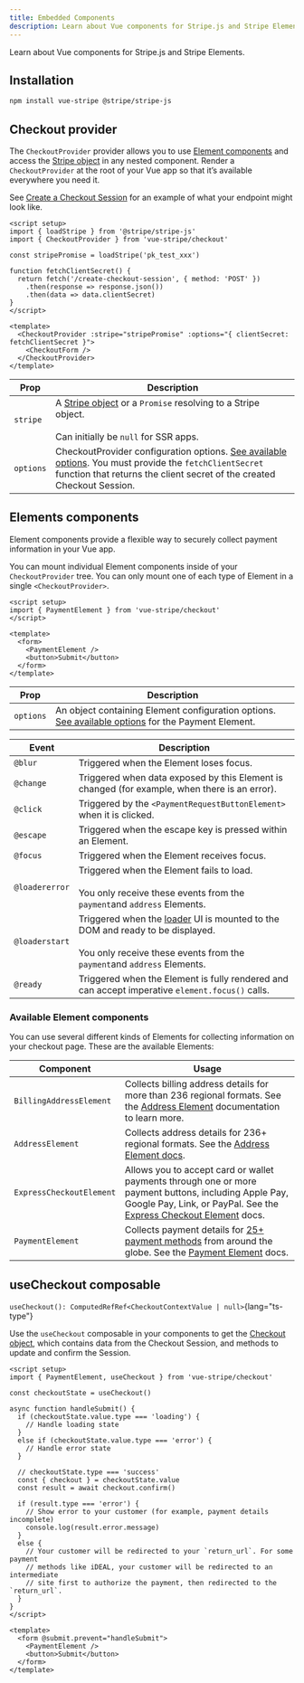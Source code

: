 ```yaml
---
title: Embedded Components
description: Learn about Vue components for Stripe.js and Stripe Elements.
---
```


Learn about Vue components for Stripe.js and Stripe Elements.

## Installation

```bash
npm install vue-stripe @stripe/stripe-js
```

## Checkout provider

The `CheckoutProvider` provider allows you to use [Element components](https://docs.stripe.com/sdks/stripejs-react?ui=elements#element-components) and access the [Stripe object](https://docs.stripe.com/js/initializing) in any nested component. Render a `CheckoutProvider` at the root of your Vue app so that it’s available everywhere you need it.

See [Create a Checkout Session](https://docs.stripe.com/payments/accept-a-payment?platform=web&ui=embedded-components#create-checkout-session) for an example of what your endpoint might look like.

```vue
<script setup>
import { loadStripe } from '@stripe/stripe-js'
import { CheckoutProvider } from 'vue-stripe/checkout'

const stripePromise = loadStripe('pk_test_xxx')

function fetchClientSecret() {
  return fetch('/create-checkout-session', { method: 'POST' })
    .then(response => response.json())
    .then(data => data.clientSecret)
}
</script>

<template>
  <CheckoutProvider :stripe="stripePromise" :options="{ clientSecret: fetchClientSecret }">
    <CheckoutForm />
  </CheckoutProvider>
</template>
```

| Prop    | Description                                                    |
|---------|----------------------------------------------------------------|
| `stripe`  | A [Stripe object](https://docs.stripe.com/js/initializing) or a `Promise` resolving to a Stripe object.<br><br>Can initially be `null` for SSR apps.     |
| `options` | CheckoutProvider configuration options. [See available options](https://docs.stripe.com/js/custom_checkout/react/checkout_provider#custom_checkout_react_checkout_provider-options). You must provide the `fetchClientSecret` function that returns the client secret of the created Checkout Session. |

## Elements components

Element components provide a flexible way to securely collect payment information in your Vue app.

You can mount individual Element components inside of your `CheckoutProvider` tree. You can only mount one of each type of Element in a single `<CheckoutProvider>`.

```vue [CheckoutForm.vue]
<script setup>
import { PaymentElement } from 'vue-stripe/checkout'
</script>

<template>
  <form>
    <PaymentElement />
    <button>Submit</button>
  </form>
</template>
```

| Prop    | Description                                                                                                                                                    |
|---------|----------------------------------------------------------------------------------------------------------------------------------------------------------------|
| `options` | An object containing Element configuration options. [See available options](https://docs.stripe.com/js/custom_checkout/create_payment_element) for the Payment Element. |

| Event       | Description                                                                                   |
|-------------|-----------------------------------------------------------------------------------------------|
| `@blur`        | Triggered when the Element loses focus.                                                       |
| `@change`      | Triggered when data exposed by this Element is changed (for example, when there is an error).                                                       |
| `@click`        | Triggered by the `<PaymentRequestButtonElement>` when it is clicked.                                                       |
| `@escape`      | Triggered when the escape key is pressed within an Element.                                   |
| `@focus`       | Triggered when the Element receives focus.                                                    |
| `@loadererror` | Triggered when the Element fails to load.<br><br>You only receive these events from the `payment`and `address`  Elements.                                                     |
| `@loaderstart` | Triggered when the [loader](https://docs.stripe.com/js/custom_checkout/init#custom_checkout_init-options-elementsOptions-loader) UI is mounted to the DOM and ready to be displayed.<br><br>You only receive these events from the `payment`and `address`  Elements.                  |
| `@ready`       | Triggered when the Element is fully rendered and can accept imperative `element.focus()` calls. |

### Available Element components

You can use several different kinds of Elements for collecting information on your checkout page. These are the available Elements:

| Component                      | Usage                                                                                                                                                                      |
|--------------------------------|----------------------------------------------------------------------------------------------------------------------------------------------------------------------------|
| `BillingAddressElement`          | Collects billing address details for more than 236 regional formats. See the [Address Element](https://docs.stripe.com/payments/advanced/collect-addresses?payment-ui=embedded-components) documentation to learn more.                                                 |
| `AddressElement`                 | Collects address details for 236+ regional formats. See the [Address Element docs](https://docs.stripe.com/elements/address-element/collect-addresses?platform=web&client=react).                                                                                          |
| `ExpressCheckoutElement`         | Allows you to accept card or wallet payments through one or more payment buttons, including Apple Pay, Google Pay, Link, or PayPal. See the [Express Checkout Element](https://docs.stripe.com/elements/express-checkout-element) docs. |
| `PaymentElement`                 | Collects payment details for [25+ payment methods](https://docs.stripe.com/payments/payment-methods/integration-options) from around the globe. See the [Payment Element](https://docs.stripe.com/payments/accept-a-payment?platform=web&ui=elements&client=react) docs.                                                                      |

## useCheckout composable

`useCheckout(): ComputedRefRef<CheckoutContextValue | null>`{lang="ts-type"}

Use the `useCheckout` composable in your components to get the [Checkout object](https://docs.stripe.com/js/custom_checkout/checkout_object), which contains data from the Checkout Session, and methods to update and confirm the Session.

```vue [CheckoutForm.vue]
<script setup>
import { PaymentElement, useCheckout } from 'vue-stripe/checkout'

const checkoutState = useCheckout()

async function handleSubmit() {
  if (checkoutState.value.type === 'loading') {
    // Handle loading state
  }
  else if (checkoutState.value.type === 'error') {
    // Handle error state
  }

  // checkoutState.type === 'success'
  const { checkout } = checkoutState.value
  const result = await checkout.confirm()

  if (result.type === 'error') {
    // Show error to your customer (for example, payment details incomplete)
    console.log(result.error.message)
  }
  else {
    // Your customer will be redirected to your `return_url`. For some payment
    // methods like iDEAL, your customer will be redirected to an intermediate
    // site first to authorize the payment, then redirected to the `return_url`.
  }
}
</script>

<template>
  <form @submit.prevent="handleSubmit">
    <PaymentElement />
    <button>Submit</button>
  </form>
</template>
```
